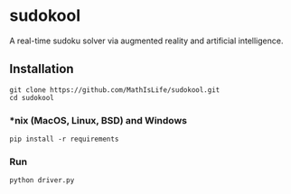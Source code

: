 # sudokool
A real-time sudoku solver via augmented reality and artificial intelligence. 

## Installation
```
git clone https://github.com/MathIsLife/sudokool.git
cd sudokool
```

### *nix (MacOS, Linux, BSD) and Windows
```
pip install -r requirements
```

### Run
```
python driver.py
```
